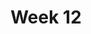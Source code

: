 ---
title: Week 12
days:
  - date: 2024-04-01
    events:
      "**Lecture 27**{: .label .label-lec} ANOVA recap- post-hoc testing ":
      "**Participation**{: .label .label-parti} Meet with your GSI before submitting Part II ":
  - date: 2024-04-03
    events:
      "**Lecture 28**{: .label .label-lec} Non Parametrics ":
        "Ch. 17"
      "**Lab 9**{: .label .label-lab} Paired and Two-Sample T-Tests (Due Apr. 9th)":
      "**Homework 9**{: .label .label-hw} ":
  - date: 2024-04-05
    events:
      "**Lecture 29**{: .label .label-lec} Inference for Regression": 
        "Ch. 18"
      "**Quiz 8**{: .label .label-quiz} [on Gradescope](https://www.gradescope.com/courses/704333) (Due Apr. 6th, 12PM noon PST)":
      "**Data Project**{: .label .label-proj} Data Skills Demonstration Part II (Due 10:00 PM PST)":
---